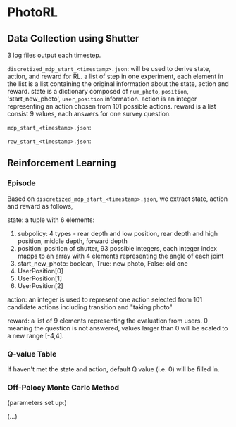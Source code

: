 # PhotoRL

## Data Collection using Shutter

3 log files output each timestep.

`discretized_mdp_start_<timestamp>.json`: will be used to derive state, action, and reward for RL. a list of step in one experiment, each element in the list is a list containing the original information about the state, action and reward. state is a dictionary composed of `num_photo`, `position`, 'start_new_photo', `user_position` information. action is an integer representing an action chosen from 101 possible actions. reward is a list consist 9 values, each answers for one survey question.

`mdp_start_<timestamp>.json`:

`raw_start_<timestamp>.json`:


## Reinforcement Learning 


### Episode

Based on `discretized_mdp_start_<timestamp>.json`, we extract state, action and reward as follows,

state: a tuple with 6 elements:

 1. subpolicy: 4 types - rear depth and low position, rear depth and high position, middle depth, forward depth
 2. position: position of shutter, 93 possible integers, each integer index mapps to an array with 4 elements representing the angle of each joint
 3. start_new_photo: boolean, True: new photo, False: old one
 4. UserPosition[0]
 5. UserPosition[1]
 6. UserPosition[2]

action: an integer is used to represent one action selected from 101 candidate actions including transition and "taking photo"

reward: a list of 9 elements representing the evaluation from users. 0 meaning the question is not answered, values larger than 0 will be scaled to a new range [-4,4].


### Q-value Table

If haven't met the state and action, default Q value (i.e. 0) will be filled in.


### Off-Polocy Monte Carlo Method

(parameters set up:)

(...)


